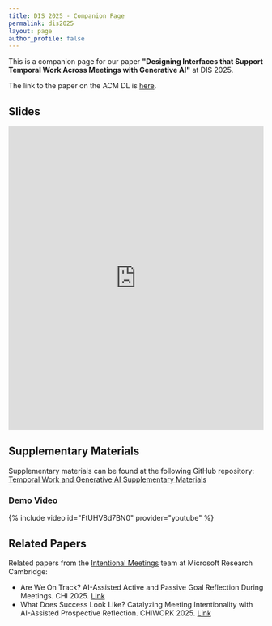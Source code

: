```yaml
---
title: DIS 2025 - Companion Page
permalink: dis2025
layout: page
author_profile: false
---
```


This is a companion page for our paper **"Designing Interfaces that Support Temporal Work Across Meetings with Generative AI"** at DIS 2025. 

The link to the paper on the ACM DL is [here](https://dl.acm.org/doi/10.1145/3715336.3735833).

## Slides
<iframe src="https://docs.google.com/presentation/d/e/2PACX-1vRWrK36Ca9B_xghLwR7CzUwQmM_gjVxwY_UyJA1QR4Yt5TMWyApDnKWZtzLJwG6cYdquvZSorl3ntKV/pubembed?start=false&loop=false&delayms=60000" frameborder="0" width="100%" height="600" allowfullscreen="true" mozallowfullscreen="true" webkitallowfullscreen="true"></iframe>

## Supplementary Materials
Supplementary materials can be found at the following GitHub repository: [Temporal Work and Generative AI Supplementary Materials](https://github.com/rishivanukuru/temporal-work-dis-25)

### Demo Video
{% include video id="FtUHV8d7BN0" provider="youtube" %}

## Related Papers
Related papers from the [Intentional Meetings](https://www.microsoft.com/en-us/research/project/intentional-meetings/) team at Microsoft Research Cambridge:
- Are We On Track? AI-Assisted Active and Passive Goal Reflection During Meetings. CHI 2025. [Link](https://dl.acm.org/doi/full/10.1145/3706598.3714052)
- What Does Success Look Like? Catalyzing Meeting Intentionality with AI-Assisted Prospective Reflection. CHIWORK 2025. [Link](https://dl.acm.org/doi/10.1145/3729176.3729204)
